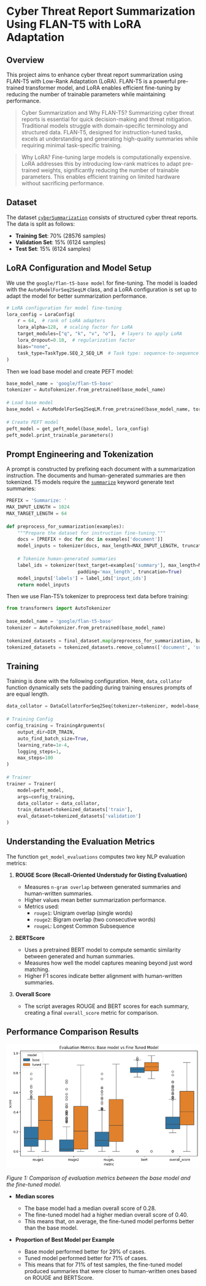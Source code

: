 # Cyber Threat Report Summarization Using FLAN-T5 with LoRA Adaptation

## Overview
This project aims to enhance cyber threat report summarization using FLAN-T5 with Low-Rank Adaptation (LoRA). FLAN-T5 is a powerful pre-trained transformer model, and LoRA enables efficient fine-tuning by reducing the number of trainable parameters while maintaining performance.

> Cyber Summarization and Why FLAN-T5? 
Summarizing cyber threat reports is essential for quick decision-making and threat mitigation. Traditional models struggle with domain-specific terminology and structured data. FLAN-T5, designed for instruction-tuned tasks, excels at understanding and generating high-quality summaries while requiring minimal task-specific training.

> Why LoRA?
Fine-tuning large models is computationally expensive. LoRA addresses this by introducing low-rank matrices to adapt pre-trained weights, significantly reducing the number of trainable parameters. This enables efficient training on limited hardware without sacrificing performance.

## Dataset

The dataset [`cyberSummarization`](https://huggingface.co/datasets/JamesLin0219/cyberSummarization) consists of structured cyber threat reports. The data is split as follows:
- **Training Set**: 70% (28576 samples)
- **Validation Set**: 15% (6124 samples)
- **Test Set**: 15% (6124 samples)

## LoRA Configuration and Model Setup

We use the `google/flan-t5-base model` for fine-tuning. The model is loaded with the `AutoModelForSeq2SeqLM` class, and a LoRA configuration is set up to adapt the model for better summarization performance.

```python
# LoRA configuration for model fine-tuning
lora_config = LoraConfig(
    r = 64,  # rank of LoRA adapters
    lora_alpha=128,  # scaling factor for LoRA
    target_modules=["q", "k", "v", "o"],  # layers to apply LoRA
    lora_dropout=0.10,  # regularization factor
    bias="none",
    task_type=TaskType.SEQ_2_SEQ_LM  # Task type: sequence-to-sequence language modeling
)
```

Then we load base model and create PEFT model:

```python
base_model_name = 'google/flan-t5-base'
tokenizer = AutoTokenizer.from_pretrained(base_model_name)

# Load base model
base_model = AutoModelForSeq2SeqLM.from_pretrained(base_model_name, torch_dtype=torch.bfloat16, device_map='auto')

# Create PEFT model
peft_model = get_peft_model(base_model, lora_config)
peft_model.print_trainable_parameters()
```


## Prompt Engineering and Tokenization

A prompt is constructed by prefixing each document with a summarization instruction. The documents and human-generated summaries are then tokenized. T5 models require the [`summarize`](https://thecleverprogrammer.com/2024/10/07/text-summarization-model-using-llms/#:~:text=The%20%E2%80%9Csummarize%3A%E2%80%9D%20prefix%20for,summary%20of%20the%20input%20text.) keyword generate text summaries:

```python
PREFIX = 'Summarize: '
MAX_INPUT_LENGTH = 1024
MAX_TARGET_LENGTH = 64

def preprocess_for_summarization(examples):
    """Prepare the dataset for instruction fine-tuning."""
    docs = [PREFIX + doc for doc in examples['document']]
    model_inputs = tokenizer(docs, max_length=MAX_INPUT_LENGTH, truncation=True)
    
    # Tokenize human-generated summaries
    label_ids = tokenizer(text_target=examples['summary'], max_length=MAX_TARGET_LENGTH,
                          padding='max_length', truncation=True)
    model_inputs['labels'] = label_ids['input_ids']
    return model_inputs
```

Then we use Flan-T5’s tokenizer to preprocess text data before training:

```python
from transformers import AutoTokenizer

base_model_name = 'google/flan-t5-base'
tokenizer = AutoTokenizer.from_pretrained(base_model_name)

tokenized_datasets = final_dataset.map(preprocess_for_summarization, batched=True)
tokenized_datasets = tokenized_datasets.remove_columns(['document', 'summary', 'id'])
```

## Training

Training is done with the following configuration. Here, `data_collator` function dynamically sets the padding during training ensures prompts of are equal length.

```python
data_collator = DataCollatorForSeq2Seq(tokenizer=tokenizer, model=base_model)

# Training Config
config_training = TrainingArguments(
    output_dir=DIR_TRAIN,
    auto_find_batch_size=True,
    learning_rate=1e-4,
    logging_steps=1,
    max_steps=100
)

# Trainer
trainer = Trainer(
    model=peft_model,
    args=config_training,
    data_collator = data_collator,
    train_dataset=tokenized_datasets['train'],
    eval_dataset=tokenized_datasets['validation']
)
```



## Understanding the Evaluation Metrics

The function `get_model_evaluations` computes two key NLP evaluation metrics:  

1. **ROUGE Score (Recall-Oriented Understudy for Gisting Evaluation)**  
   - Measures `n-gram overlap` between generated summaries and human-written summaries.  
   - Higher values mean better summarization performance.
   - Metrics used:  
     - `rouge1`: Unigram overlap (single words)  
     - `rouge2`: Bigram overlap (two consecutive words)  
     - `rougeL`: Longest Common Subsequence  

2. **BERTScore**  
   - Uses a pretrained BERT model to compute semantic similarity between generated and human summaries.  
   - Measures how well the model captures meaning beyond just word matching.  
   - Higher F1 scores indicate better alignment with human-written summaries.  

3. **Overall Score**  
   - The script averages ROUGE and BERT scores for each summary, creating a final `overall_score` metric for comparison.  



## Performance Comparison Results

![Performance Comparison](performance_comparison.png)

*Figure 1: Comparison of evaluation metrics between the base model and the fine-tuned model.*

- **Median scores**  
  - The base model had a median overall score of 0.28.  
  - The fine-tuned model had a higher median overall score of 0.40.  
  - This means that, on average, the fine-tuned model performs better than the base model.  

- **Proportion of Best Model per Example**  
  - Base model performed better for 29% of cases.  
  - Tuned model performed better for 71% of cases.
  - This means that for 71% of test samples, the fine-tuned model produced summaries that were closer to human-written ones based on ROUGE and BERTScore.  



